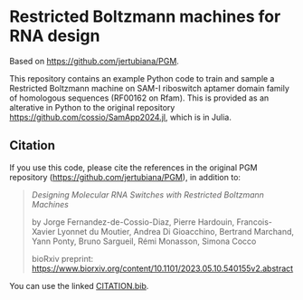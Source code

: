 # Restricted Boltzmann machines for RNA design

Based on https://github.com/jertubiana/PGM. 

This repository contains an example Python code to train and sample a Restricted Boltzmann machine on SAM-I riboswitch aptamer domain family of homologous sequences (RF00162 on Rfam). This is provided as an alterative in Python to the original repository https://github.com/cossio/SamApp2024.jl, which is in Julia.

## Citation

If you use this code, please cite the references in the original PGM repository (https://github.com/jertubiana/PGM), in addition to:

> *Designing Molecular RNA Switches with Restricted Boltzmann Machines*
> 
> by Jorge Fernandez-de-Cossio-Diaz, Pierre Hardouin, Francois-Xavier Lyonnet du Moutier, Andrea Di Gioacchino, Bertrand Marchand, Yann Ponty, Bruno Sargueil, Rémi Monasson, Simona Cocco
> 
> bioRxiv preprint: https://www.biorxiv.org/content/10.1101/2023.05.10.540155v2.abstract

You can use the linked [CITATION.bib](https://github.com/cossio/SamApp2024.jl/blob/main/CITATION.bib).
